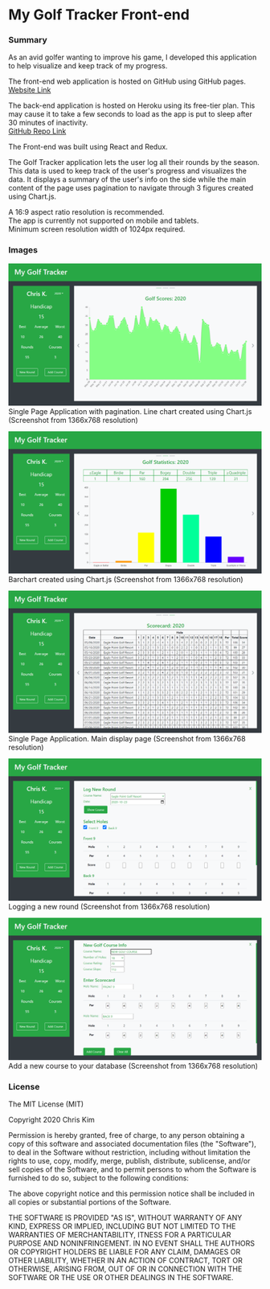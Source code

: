 # My Golf Tracker Front-end

### Summary  

As an avid golfer wanting to improve his game, I developed this application to help visualize and keep track of my progress.  

The front-end web application is hosted on GitHub using GitHub pages.  
[Website Link](https://ikim1991.github.io/my-golf-tracker/)  

The back-end application is hosted on Heroku using its free-tier plan. This may cause it to take a few seconds to load as the app is put to sleep after 30 minutes of inactivity.  
[GitHub Repo Link](https://github.com/ikim1991/my-golf-tracker-api)  

The Front-end was built using React and Redux.  

The Golf Tracker application lets the user log all their rounds by the season. This data is used to keep track of the user's progress and visualizes the data. It displays a summary of the user's info on the side while the main content of the page uses pagination to navigate through 3 figures created using Chart.js.  

A 16:9 aspect ratio resolution is recommended.  
The app is currently not supported on mobile and tablets.  
Minimum screen resolution width of 1024px required.  

### Images  

![Main Page](./app-images/main.png "Main Page")  
Single Page Application with pagination. Line chart created using Chart.js (Screenshot from 1366x768 resolution)  

![Barchart](./app-images/barchart.png "Barchart")  
Barchart created using Chart.js (Screenshot from 1366x768 resolution)  

![Scorecard](./app-images/scorecard.png "Scorecard")  
Single Page Application. Main display page (Screenshot from 1366x768 resolution)  

![New Round](./app-images/newround.png "New Round")  
Logging a new round (Screenshot from 1366x768 resolution)  

![New Course](./app-images/newcourse.png "New Course")  
Add a new course to your database (Screenshot from 1366x768 resolution)  

### License  

The MIT License (MIT)  

Copyright 2020 Chris Kim  

Permission is hereby granted, free of charge, to any person obtaining a copy of this software and associated documentation files (the "Software"), to deal in the Software without restriction, including without limitation the rights to use, copy, modify, merge, publish, distribute, sublicense, and/or sell copies of the Software, and to permit persons to whom the Software is furnished to do so, subject to the following conditions:  

The above copyright notice and this permission notice shall be included in all copies or substantial portions of the Software.  

THE SOFTWARE IS PROVIDED "AS IS", WITHOUT WARRANTY OF ANY KIND, EXPRESS OR IMPLIED, INCLUDING BUT NOT LIMITED TO THE WARRANTIES OF MERCHANTABILITY, ITNESS FOR A PARTICULAR PURPOSE AND NONINFRINGEMENT. IN NO EVENT SHALL THE AUTHORS OR COPYRIGHT HOLDERS BE LIABLE FOR ANY CLAIM, DAMAGES OR OTHER LIABILITY, WHETHER IN AN ACTION OF CONTRACT, TORT OR OTHERWISE, ARISING FROM, OUT OF OR IN CONNECTION WITH THE SOFTWARE OR THE USE OR OTHER DEALINGS IN THE SOFTWARE.  

